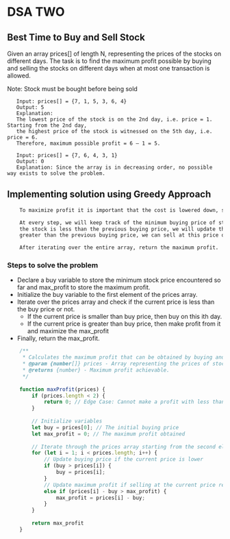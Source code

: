 # DSA TWO

## Best Time to Buy and Sell Stock

Given an array prices[] of length N, representing the prices of the stocks on different days.
The task is to find the maximum profit possible by buying and selling the stocks on different
days when at most one transaction is allowed.

Note: Stock must be bought before being sold

```text
   Input: prices[] = {7, 1, 5, 3, 6, 4}
   Output: 5
   Explanation:
   The lowest price of the stock is on the 2nd day, i.e. price = 1. Starting from the 2nd day, 
   the highest price of the stock is witnessed on the 5th day, i.e. price = 6. 
   Therefore, maximum possible profit = 6 – 1 = 5. 

   Input: prices[] = {7, 6, 4, 3, 1} 
   Output: 0
   Explanation: Since the array is in decreasing order, no possible way exists to solve the problem.
```
## Implementing solution using Greedy Approach

```txt
    To maximize profit it is important that the cost is lowered down, so minimize cost price and then maximize selling price.

    At every step, we will keep track of the minimum buying price of stock encountered so far. Then if the current price of 
    the stock is less than the previous buying price, we will update the buy price, else if the current price of stock is
    greater than the previous buying price, we can sell at this price ot get some profit.

    After iterating over the entire array, return the maximum profit.
```
### Steps to solve the problem

- Declare a buy variable to store the minimum stock price encountered so far and max_profit to store the maximum profit.
- Initialize the buy variable to the first element of the prices array.
- Iterate over the prices array and check if the current price is less than the buy price or not.
  - If the current price is smaller than buy price, then buy on this ith day.
  - If the current price is greater than buy price, then make profit from it and maximize the max_profit
- Finally, return the max_profit.

```js
    /**
     * Calculates the maximum profit that can be obtained by buying and selling stocks.
     * @param {number[]} prices - Array representing the prices of stocks on different days.
     * @returns {number} - Maximum profit achievable.
     */
    
    function maxProfit(prices) {
        if (prices.length < 2) {
            return 0; // Edge Case: Cannot make a profit with less than two prices.
        }
   
        // Initialize variables
        let buy = prices[0]; // The initial buying price
        let max_profit = 0; // The maximum profit obtained
   
        // Iterate through the prices array starting from the second element
        for (let i = 1; i < prices.length; i++) {
            // Update buying price if the current price is lower
            if (buy > prices[i]) {
                buy = prices[i];
            }
            // Update maximum profit if selling at the current price results in a higher profit
            else if (prices[i] - buy > max_profit) {
                max_profit = prices[i] - buy;
            }
        }
   
        return max_profit
    }
```
